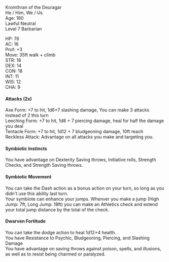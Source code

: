 Kromthran of the Deuragar \
He / Him, We / Us \
Age: 180 \
Lawful Neutral \
Level 7 Barbarian

HP: 76 \
AC: 16 \
Prof: +3 \
Move: 35ft walk + climb \
STR: 18 \
DEX: 14 \
CON: 18 \
INT: 11 \
WIS: 12 \
CHA: 9


#### Attacks (2x)
Axe Form: +7 to hit, 1d6+7 slashing damage, You can make 3 attacks instead of 2 this turn \
Leeching Form: +7 to hit, 1d8 + 7 piercing damage, heal for half the damage you deal \
Tentacle Form: +7 to hit, 1d12 + 7 bludgeoning damage, 10ft reach \
Reckless Attack: Advantage on all attacks you make and targeting you. 

#### Symbiotic Instincts
You have advantage on Dexterity Saving throws, Initiative rolls, Strength Checks, and Strength Saving throws.  

#### Symbiotic Movement
You can take the Dash action as a bonus action on your turn, so long as you didn't use this ability last turn. \
Your symbiote can enhance your jumps. Whenver you make a jump (High Jump: 7ft, Long Jump: 18ft) you can make an Athletics check and extend your total jump distance by the total of the check. 

#### Dwarven Fortitude
You can take the dodge action to heal 1d12+4 health. \
You have Resistance to Psychic, Bludgeoning, Piercing, and Slashing Damage \
You have advantage on saving throws against poison, spells, and illusions, as well as to resist being charmed or paralyzed.

